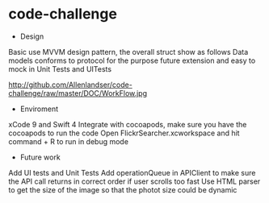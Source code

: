 # code-challenge

-  Design

Basic use MVVM design pattern, the overall struct show as follows
Data models conforms to protocol for the purpose future extension and easy to mock in Unit Tests and UITests

http://github.com/Allenlandser/code-challenge/raw/master/DOC/WorkFlow.jpg

- Enviroment

xCode 9 and Swift 4
Integrate with cocoapods, make sure you have the cocoapods to run the code
Open FlickrSearcher.xcworkspace and hit command + R to run in debug mode

- Future work

Add UI tests and Unit Tests
Add operationQueue in APIClient to make sure the API call returns in correct order if user scrolls too fast
Use HTML parser to get the size of the image so that the photot size could be dynamic
